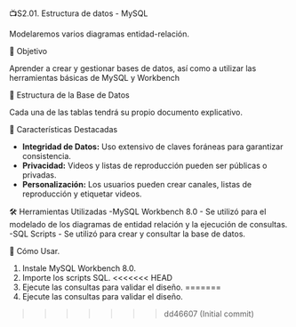📺S2.01. Estructura de datos - MySQL

Modelaremos varios diagramas entidad-relación.


🎯 Objetivo

Aprender a crear y gestionar bases de datos, así como a utilizar las herramientas básicas de MySQL y Workbench


📂 Estructura de la Base de Datos

Cada una de las tablas tendrá su propio documento explicativo.


🌟 Características Destacadas

- **Integridad de Datos:** Uso extensivo de claves foráneas para garantizar consistencia.
- **Privacidad:** Videos y listas de reproducción pueden ser públicas o privadas.
- **Personalización:** Los usuarios pueden crear canales, listas de reproducción y etiquetar videos.


🛠 Herramientas Utilizadas
-MySQL Workbench 8.0 - Se utilizó para el modelado de los diagramas de entidad relación y la ejecución de consultas.
-SQL Scripts - Se utilizó para crear y consultar la base de datos.

🚀 Cómo Usar.
1. Instale MySQL Workbench 8.0.
2. Importe los scripts SQL.
<<<<<<< HEAD
3. Ejecute las consultas para validar el diseño.
=======
3. Ejecute las consultas para validar el diseño.
>>>>>>> dd46607 (Initial commit)
